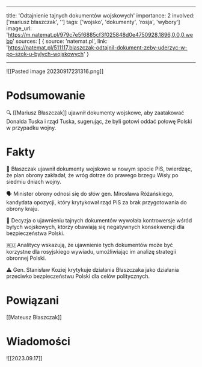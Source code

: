 
---
title: 'Odtajnienie tajnych dokumentów wojskowych'
importance: 2
involved: ['mariusz błaszczak', '']
tags: ['wojsko', 'dokumenty', 'rosja', 'wybory']
image_url: 'https://m.natemat.pl/979c7e5f6885cf3f025848d0e4750928,1896,0,0,0.webp'
sources: [
    {
        source: 'natemat.pl',
        link: 'https://natemat.pl/511117,blaszczak-odtajnil-dokument-zeby-uderzyc-w-po-szok-u-bylych-wojskowych'
    }

---

![[Pasted image 20230917231316.png]]
# Podsumowanie
🔍 [[Mariusz Błaszczak]] ujawnił dokumenty wojskowe, aby zaatakować Donalda Tuska i rząd Tuska, sugerując, że byli gotowi oddać połowę Polski w przypadku wojny.

# Fakty
📄 Błaszczak ujawnił dokumenty wojskowe w nowym spocie PiS, twierdząc, że plan obrony zakładał, że wróg dotrze do prawego brzegu Wisły po siedmiu dniach wojny.

🗣️ Minister obrony odnosi się do słów gen. Mirosława Różańskiego, kandydata opozycji, który krytykował rząd PiS za brak przygotowania do obrony kraju.

🧐 Decyzja o ujawnieniu tajnych dokumentów wywołała kontrowersje wśród byłych wojskowych, którzy obawiają się negatywnych konsekwencji dla bezpieczeństwa Polski.

🇷🇺 Analitycy wskazują, że ujawnienie tych dokumentów może być korzystne dla rosyjskiego wywiadu, umożliwiając im analizę strategii obronnej Polski.

⚠️ Gen. Stanisław Koziej krytykuje działania Błaszczaka jako działania przeciwko bezpieczeństwu Polski dla celów politycznych.

# Powiązani
[[Mateusz Błaszczak]]


# Wiadomości
![[2023.09.17]]